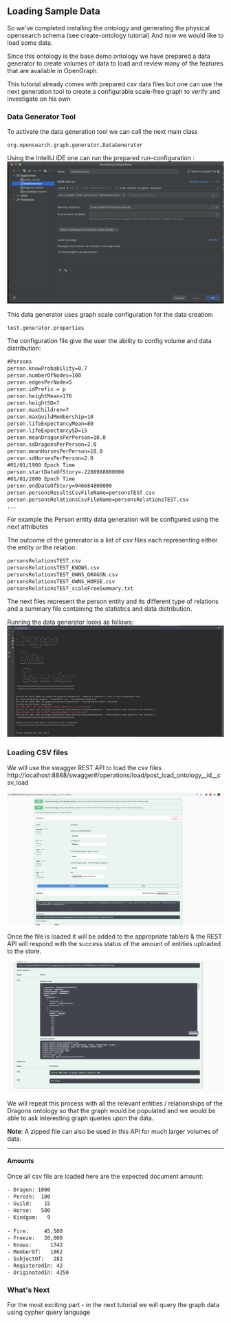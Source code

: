 ## Loading Sample Data
So we've completed installing the ontology and generating the physical opensearch schema (see create-ontology tutorial)
And now we would like to load some data.

Since this ontology is the base demo ontology we have prepared a data generator to create volumes of data to load and review many of the
features that are available in OpenGraph.

This tutorial already comes with prepared csv data files but one can use the next generation tool to create a configurable scale-free graph to verify and investigate
on his own

### Data Generator Tool
To activate the data generation tool we can call the next main class 
    
    org.opensearch.graph.generator.DataGenerator

Using the IntelliJ IDE one can run the prepared run-configuration :
![data generator](img/data-generator-run-config.png)

This data generator uses graph scale configuration for the data creation:

    test.generator.properties
The configuration file give the user the ability to config volume and data distribution:
    
    
    #Persons
    person.knowProbability=0.7
    person.numberOfNodes=100
    person.edgesPerNode=5
    person.idPrefix = p
    person.heightMean=176
    person.heightSD=7
    person.maxChildren=7
    person.maxGuildMembership=10
    person.lifeExpectancyMean=80
    person.lifeExpectancySD=15
    person.meanDragonsPerPerson=10.0
    person.sdDragonsPerPerson=2.0
    person.meanHorsesPerPerson=10.0
    person.sdHorsesPerPerson=2.0
    #01/01/1900 Epoch Time
    person.startDateOfStory=-2208988800000
    #01/01/2000 Epoch Time
    person.endDateOfStory=946684800000
    person.personsResultsCsvFileName=personsTEST.csv
    person.personsRelationsCsvFileName=personsRelationsTEST.csv
    ...    
For example the Person entity data generation will be configured using the next attributes

The outcome of the generator is a list of csv files each representing either the entity or the relation:

    personsRelationsTEST.csv
    personsRelationsTEST_KNOWS.csv
    personsRelationsTEST_OWNS_DRAGON.csv
    personsRelationsTEST_OWNS_HORSE.csv
    personsRelationsTEST_scaleFreeSummary.txt

The next files represent the person entity and its different type of relations and a summary file containing the statistics and data distribution.

Running the data generator looks as follows:
![data generator console](img/data-generator-console.png)

### Loading CSV files
We will use the swagger REST API to load the csv files http://localhost:8888/swagger#/operations/load/post_load_ontology__id__csv_load 

![OpenGraph-swagger-csv](img/yangdb-swagger-csv-upload.png)

Once the file is loaded it will be added to the appropriate table/s & the REST API will respond with the 
success status of the amount of entities uploaded to the store.

![OpenGraph-swagger-csv-result](img/yangdb-swagger-csv-upload-result.png)

We will repeat this process with all the relevant entities / relationships of the Dragons ontology so that the graph would be populated and
we would be able to ask interesting graph queries upon the data.

**Note**: A zipped file can also be used in this API for much larger volumes of data.

---

#### Amounts
Once all csv file are loaded here are the expected document amount:
 
    - Dragon: 1000
    - Perosn:  100
    - Guild:    15
    - Horse:   500
    - Kindgom:   9
    
    - Fire:     45,500
    - Freeze:   20,000
    - Knows:      1742
    - MemberOf:   1862
    - SubjectOf:   282
    - RegisteredIn: 42 
    - OriginatedIn: 4250

### What's Next
For the most exciting part - in the next tutorial we will query the graph data using cypher query language


    
